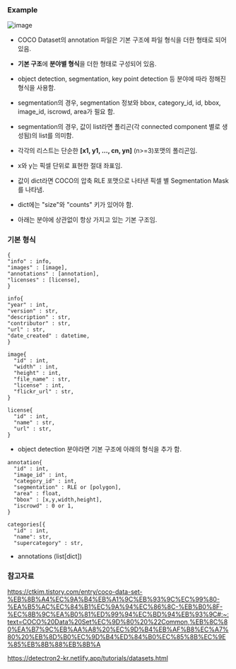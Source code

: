 
### Example

![image](https://github.com/sandartchip/TIL/assets/15938354/3a063708-8542-4b3f-8df1-9395805cbd09)

- COCO Dataset의 annotation 파일은 기본 구조에 파일 형식을 더한 형태로 되어 있음. 

- **기본 구조**에 **분야별 형식**을 더한 형태로 구성되어 있음.
- object detection, segmentation, key point detection 등 분야에 따라 정해진 형식을 사용함.

- segmentation의 경우, segmentation 정보와 bbox, category_id, id, bbox, image_id, iscrowd, area가 필요 함.

- segmentation의 경우, 값이 list라면 폴리곤(각 connected component 별로 생성됨)의 list를 의미함.
- 각각의 리스트는 단순한 **[x1, y1, ..., cn, yn]** (n>=3)포맷의 폴리곤임.
- x와 y는 픽셀 단위로 표현한 절대 좌표임.
- 값이 dict라면 COCO의 압축 RLE 포맷으로 나타낸 픽셀 별 Segmentation Mask를 나타냄.
- dict에는 "size"와 "counts" 키가 있어야 함. 

- 아래는 분야에 상관없이 항상 가지고 있는 기본 구조임.

### 기본 형식 
```
{
"info" : info, 
"images" : [image], 
"annotations" : [annotation], 
"licenses" : [license],
}

info{
"year" : int, 
"version" : str, 
"description" : str, 
"contributor" : str, 
"url" : str, 
"date_created" : datetime,
}
 
image{
  "id" : int, 
  "width" : int, 
  "height" : int, 
  "file_name" : str, 
  "license" : int, 
  "flickr_url" : str, 
}

license{
  "id" : int, 
  "name" : str, 
  "url" : str,
}
```

- object detection 분야라면 기본 구조에 아래의 형식을 추가 함.
```
annotation{
  "id" : int, 
  "image_id" : int, 
  "category_id" : int, 
  "segmentation" : RLE or [polygon], 
  "area" : float, 
  "bbox" : [x,y,width,height], 
  "iscrowd" : 0 or 1,
}

categories[{
  "id" : int,
  "name": str,
  "supercategory" : str,
```

- annotations (list[dict])



### 참고자료

https://ctkim.tistory.com/entry/coco-data-set-%EB%8B%A4%EC%9A%B4%EB%A1%9C%EB%93%9C%EC%99%80-%EA%B5%AC%EC%84%B1%EC%9A%94%EC%86%8C-%EB%B0%8F-%EC%8B%9C%EA%B0%81%ED%99%94%EC%BD%94%EB%93%9C#:~:text=COCO%20Data%20Set%EC%9D%80%20%22Common,%EB%8C%80%EA%B7%9C%EB%AA%A8%20%EC%9D%B4%EB%AF%B8%EC%A7%80%20%EB%8D%B0%EC%9D%B4%ED%84%B0%EC%85%8B%EC%9E%85%EB%8B%88%EB%8B%A

https://detectron2-kr.netlify.app/tutorials/datasets.html
